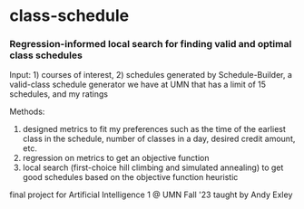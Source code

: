 # class-schedule  
### Regression-informed local search for finding valid and optimal class schedules  
Input: 1) courses of interest, 2) schedules generated by Schedule-Builder, a valid-class schedule generator we have at UMN that has a limit of 15 schedules, and my ratings  

Methods:
1) designed metrics to fit my preferences such as the time of the earliest class in the schedule, number of classes in a day, desired credit amount, etc.
2) regression on metrics to get an objective function
3) local search (first-choice hill climbing and simulated annealing) to get good schedules based on the objective function heuristic  

final project for Artificial Intelligence 1 @ UMN Fall '23 taught by Andy Exley  
